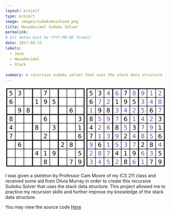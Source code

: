 ```yaml
---
layout: project
type: project
image: images/sudokuUnsolved.png
title: Hexadecimal Sudoku Solver
permalink: 
# All dates must be YYYY-MM-DD format!
date: 2017-04-15
labels:
  - Java
  - Hexadecimal
  - Stack

summary: A recursive sudoku solver that uses the stack data structure that I made in ICS 211.
---
```


<img class="ui medium right floated rounded image" src="../images/sudoku.png">

I was given a skeleton by Professor Cam Moore of my ICS 211 class and received some aid from Olivia Murray in order to create this recursive Sudoku Solver that uses the stack data structure. This project allowed me to practice my recursion skills and further improve my knowledge of the stack data structure. 

You may view the source code [Here](https://github.com/jpham79/Hexadecimal-Sudoku-Solver)
